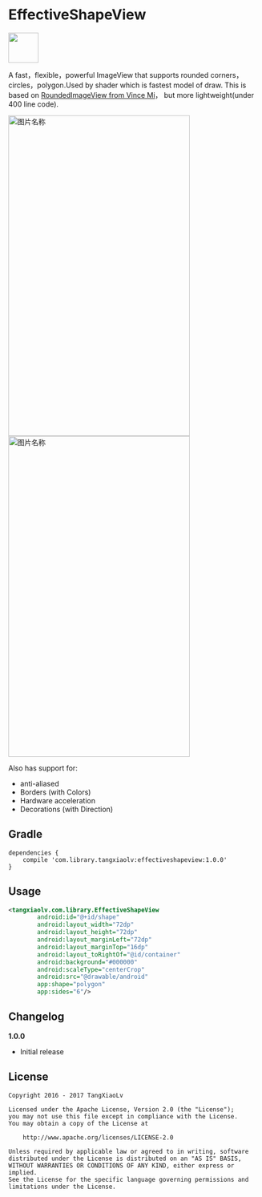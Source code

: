 EffectiveShapeView
====
<a href='https://bintray.com/tangxiaolv/maven/effective-shape-view/view?source=watch' alt='Get automatic notifications about new "effective-shape-view" versions'><img src='https://www.bintray.com/docs/images/bintray_badge_color.png' width = "60" height="60">
</a>

A fast，flexible，powerful ImageView that supports rounded corners，circles，polygon.Used by shader which is fastest model of draw. This is based on [RoundedImageView from Vince Mi](https://github.com/vinc3m1/RoundedImageView)， but more lightweight(under 400 line code).

 <img src="https://raw.githubusercontent.com/TangXiaoLv/EffectiveShapeView/master/png/first.jpg" width = "362" height = "640" alt="图片名称"  />
 <img src="https://raw.githubusercontent.com/TangXiaoLv/EffectiveShapeView/master/png/second.jpg" width = "362" height = "640" alt="图片名称" />

Also has support for: 
- anti-aliased 
- Borders (with Colors)
- Hardware acceleration
- Decorations (with Direction)

Gradle
----
```
dependencies {
    compile 'com.library.tangxiaolv:effectiveshapeview:1.0.0'
}
```

Usage
---
```xml
<tangxiaolv.com.library.EffectiveShapeView
        android:id="@+id/shape"
        android:layout_width="72dp"
        android:layout_height="72dp"
        android:layout_marginLeft="72dp"
        android:layout_marginTop="16dp"
        android:layout_toRightOf="@id/container"
        android:background="#000000"
        android:scaleType="centerCrop"
        android:src="@drawable/android"
        app:shape="polygon"
        app:sides="6"/>
```
        
Changelog
---
**1.0.0**
- Initial release 

License
---

    Copyright 2016 - 2017 TangXiaoLv

    Licensed under the Apache License, Version 2.0 (the "License");
    you may not use this file except in compliance with the License.
    You may obtain a copy of the License at

        http://www.apache.org/licenses/LICENSE-2.0

    Unless required by applicable law or agreed to in writing, software
    distributed under the License is distributed on an "AS IS" BASIS,
    WITHOUT WARRANTIES OR CONDITIONS OF ANY KIND, either express or implied.
    See the License for the specific language governing permissions and
    limitations under the License.
